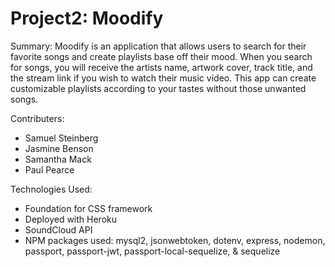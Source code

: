 # Project2: Moodify

Summary: Moodify is an application that allows users to search for their favorite songs and create playlists base off their mood. When you search for songs, you will receive the artists name, artwork cover, track title, and the stream link if you wish to watch their music video. This app can create customizable playlists according to your tastes without those unwanted songs. 

Contributers:
  * Samuel Steinberg
  * Jasmine Benson
  * Samantha Mack
  * Paul Pearce

Technologies Used:

  * Foundation for CSS framework
  * Deployed with Heroku
  * SoundCloud API
  * NPM packages used: mysql2, jsonwebtoken, dotenv, express, nodemon, passport, passport-jwt, passport-local-sequelize, & sequelize
   